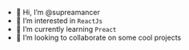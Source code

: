 - 👋 Hi, I’m @supreamancer
- 👀 I’m interested in `ReactJs`
- 🌱 I’m currently learning `Preact`
- 💞️ I’m looking to collaborate on some cool projects


<!---
supreamancer/supreamancer is a ✨ special ✨ repository because its `README.md` (this file) appears on your GitHub profile.
You can click the Preview link to take a look at your changes.
--->
